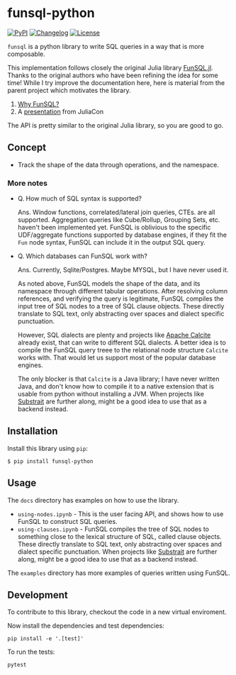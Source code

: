 # funsql-python

[![PyPI](https://img.shields.io/pypi/v/funsql-python.svg)](https://pypi.org/project/funsql-python/)
[![Changelog](https://img.shields.io/github/v/release/ananis25/funsql-python?include_prereleases&label=changelog)](https://github.com/ananis25/funsql-python/releases)
[![License](https://img.shields.io/badge/license-Apache%202.0-blue.svg)](https://github.com/ananis25/funsql-python/blob/main/LICENSE)

`funsql` is a python library to write SQL queries in a way that is more composable. 

This implementation follows closely the original Julia library [FunSQL.jl](https://github.com/MechanicalRabbit/FunSQL.jl/). Thanks to the original authors who have been refining the idea for some time! While I try improve the documentation here, here is material from the parent project which motivates the library. 
1. [Why FunSQL?](https://mechanicalrabbit.github.io/FunSQL.jl/stable/guide/#Why-FunSQL?)
2. A [presentation](https://www.youtube.com/watch?v=rGWwmuvRUYk) from JuliaCon

The API is pretty similar to the original Julia library, so you are good to go. 

## Concept

* Track the shape of the data through operations, and the namespace. 

### More notes
* Q. How much of SQL syntax is supported? 

    Ans. Window functions, correlated/lateral join queries, CTEs. are all supported. Aggregation queries like Cube/Rollup, Grouping Sets, etc. haven't been implemented yet. 
    FunSQL is oblivious to the specific UDF/aggregate functions supported by database engines, if they fit the `Fun` node syntax, FunSQL can include it in the output SQL query.

* Q. Which databases can FunSQL work with? 

    Ans. Currently, Sqlite/Postgres. Maybe MYSQL, but I have never used it. 

    As noted above, FunSQL models the shape of the data, and its namespace through different tabular operations. After resolving column references, and verifying the query is legitimate, FunSQL compiles the input tree of SQL nodes to a tree of SQL clause objects. These directly translate to SQL text, only abstracting over spaces and dialect specific punctuation. 

    However, SQL dialects are plenty and projects like [Apache Calcite](https://calcite.apache.org/) already exist, that can write to different SQL dialects. A better idea is to compile the FunSQL query treee to the relational node structure `Calcite` works with. That would let us support most of the popular database engines.
    
    The only blocker is that `Calcite` is a Java library; I have never written Java, and don't know how to compile it to a native extension that is usable from python without installing a JVM. When projects like [Substrait](https://substrait.io/) are further along, might be a good idea to use that as a backend instead. 


## Installation

Install this library using `pip`:

    $ pip install funsql-python

## Usage

The `docs` directory has examples on how to use the library.
* `using-nodes.ipynb` - This is the user facing API, and shows how to use FunSQL to construct SQL queries. 
* `using-clauses.ipynb` - FunSQL compiles the tree of SQL nodes to something close to the lexical structure of SQL, called clause objects. These directly translate to SQL text, only abstracting over spaces and dialect specific punctuation. When projects like [Substrait](https://substrait.io/) are further along, might be a good idea to use that as a backend instead. 

The `examples` directory has more examples of queries written using FunSQL. 

## Development

To contribute to this library, checkout the code in a new virtual enviroment. 

Now install the dependencies and test dependencies:

    pip install -e '.[test]'

To run the tests:

    pytest
